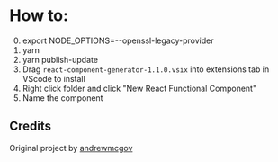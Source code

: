 # How to:

0. export NODE_OPTIONS=--openssl-legacy-provider
1. yarn
2. yarn publish-update
3. Drag `react-component-generator-1.1.0.vsix` into extensions tab in VScode to install
4. Right click folder and click "New React Functional Component"
5. Name the component

## Credits

Original project by [andrewmcgov](https://github.com/andrewmcgov/react-component-generator.git)
